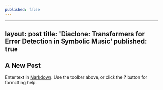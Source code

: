 ```yaml
---
published: false
---
```

---
layout: post
title: 'Diaclone: Transformers for Error Detection in Symbolic Music'
published: true
---

## A New Post



Enter text in [Markdown](http://daringfireball.net/projects/markdown/). Use the toolbar above, or click the **?** button for formatting help.
